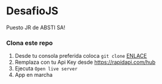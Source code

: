 # DesafioJS

Puesto JR de ABSTI SA!

### Clona este repo

1. Desde tu consola preferida coloca `git clone` [ENLACE](https://github.com/OLAEMJO8/DesafioJS.git)
2. Remplaza con tu Api Key desde https://rapidapi.com/hub
3. Ejecuta `Open live server`
4. App en marcha
